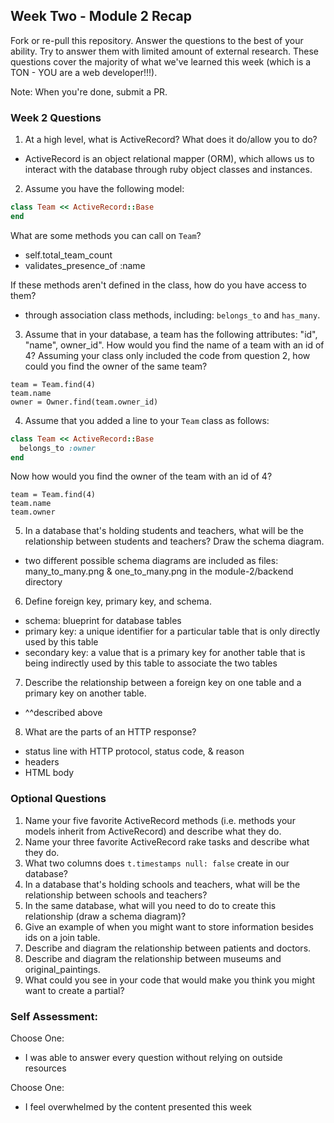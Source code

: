 ## Week Two - Module 2 Recap

Fork or re-pull this repository. Answer the questions to the best of your ability. Try to answer them with limited amount of external research. These questions cover the majority of what we've learned this week (which is a TON - YOU are a web developer!!!).

Note: When you're done, submit a PR.


### Week 2 Questions

1. At a high level, what is ActiveRecord? What does it do/allow you to do?
* ActiveRecord is an object relational mapper (ORM), which allows us to interact with the database through ruby object classes and instances.
2. Assume you have the following model:

```ruby
class Team << ActiveRecord::Base
end
```

What are some methods you can call on `Team`?
* self.total_team_count
* validates_presence_of :name

 If these methods aren't defined in the class, how do you have access to them?
* through association class methods, including: ```belongs_to``` and ```has_many```.

3. Assume that in your database, a team has the following attributes: "id", "name", owner_id". How would you find the name of a team with an id of 4? Assuming your class only included the code from question 2, how could you find the owner of the same team?

```
team = Team.find(4)
team.name
owner = Owner.find(team.owner_id)
```

4. Assume that you added a line to your `Team` class as follows:

```ruby
class Team << ActiveRecord::Base
  belongs_to :owner
end
```

Now how would you find the owner of the team with an id of 4?
```
team = Team.find(4)
team.name
team.owner
```

5. In a database that's holding students and teachers, what will be the relationship between students and teachers? Draw the schema diagram.
* two different possible schema diagrams are included as files: many_to_many.png & one_to_many.png in the module-2/backend directory
6. Define foreign key, primary key, and schema.
* schema: blueprint for database tables
* primary key: a unique identifier for a particular table that is only directly used by this table
* secondary key: a value that is a primary key for another table that is being indirectly used by this table to associate the two tables
7. Describe the relationship between a foreign key on one table and a primary key on another table.
* ^^described above
8. What are the parts of an HTTP response?
* status line with HTTP protocol, status code, & reason
* headers
* HTML body


### Optional Questions

1. Name your five favorite ActiveRecord methods (i.e. methods your models inherit from ActiveRecord) and describe what they do.
2. Name your three favorite ActiveRecord rake tasks and describe what they do.
3. What two columns does `t.timestamps null: false` create in our database?
4. In a database that's holding schools and teachers, what will be the relationship between schools and teachers?
5. In the same database, what will you need to do to create this relationship (draw a schema diagram)?
6. Give an example of when you might want to store information besides ids on a join table.
7. Describe and diagram the relationship between patients and doctors.
8. Describe and diagram the relationship between museums and original_paintings.
9. What could you see in your code that would make you think you might want to create a partial?

### Self Assessment:
Choose One:
* I was able to answer every question without relying on outside resources

Choose One:
* I feel overwhelmed by the content presented this week
